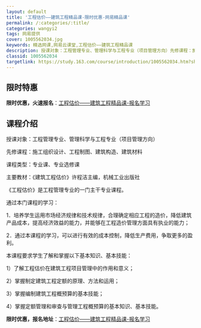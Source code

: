 ```yaml
---
layout: default
title: '工程估价——建筑工程精品课-限时优惠-网易精品课'
permalink: /:categories/:title/
categories: wangyi2
tags: 网易提供
cover: 1005562034.jpg
keywords: 精选网课,网易云课堂,工程估价——建筑工程精品课
description: 授课对象：工程管理专业、管理科学与工程专业（项目管理方向）先修课程：施工组织设计、工程制图、建筑构造、建筑材料课程类型：
classid: 1005562034
targetlink: https://study.163.com/course/introduction/1005562034.htm?share=1&shareId=1025206652&utm_campaign=share&utm_medium=iphoneShare&utm_source=&utm_u=1025206652
---
```


## 限时特惠

**限时优惠，火速报名**：[工程估价——建筑工程精品课-报名学习](https://study.163.com/course/introduction/1005562034.htm?share=1&shareId=1025206652&utm_campaign=share&utm_medium=iphoneShare&utm_source=&utm_u=1025206652)

## 课程介绍

授课对象：工程管理专业、管理科学与工程专业（项目管理方向）

先修课程：施工组织设计、工程制图、建筑构造、建筑材料

课程类型：专业课、专业选修课

主要教材：《建筑工程估价》许程洁主编，机械工业出版社

《工程估价》是工程管理专业的一门主干专业课程。

通过本门课程的学习：

1．培养学生运用市场经济规律和技术规律，合理确定相应工程的造价，降低建筑产品成本，提高经济效益的能力，并能够在工程造价管理方面具有执业的能力；

2．通过本课程的学习，可以进行有效的成本控制，降低生产费用，争取更多的盈利。

本课程要求学生了解和掌握以下基本知识、基本技能：

1）了解工程估价在建筑工程项目管理中的作用和意义；

2）掌握制定建筑工程定额的原理、方法和运用；

3）掌握编制建筑工程概预算的基本技能；

4）掌握定额管理和审查与管理工程概预算的基本知识、基本技能。

**限时优惠，报名地址**：[工程估价——建筑工程精品课-报名学习](https://study.163.com/course/introduction/1005562034.htm?share=1&shareId=1025206652&utm_campaign=share&utm_medium=iphoneShare&utm_source=&utm_u=1025206652)


